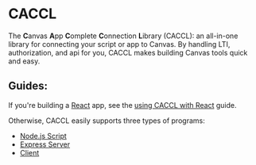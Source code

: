 # CACCL
The **C**anvas **A**pp **C**omplete **C**onnection **L**ibrary (CACCL): an all-in-one library for connecting your script or app to Canvas. By handling LTI, authorization, and api for you, CACCL makes building Canvas tools quick and easy.

## Guides:

If you're building a [React](https://reactjs.org) app, see the [using CACCL with React](https://github.com/harvard-edtech/caccl-api/blob/master/docs/react.md) guide.

Otherwise, CACCL easily supports three types of programs:

- [Node.js Script](https://github.com/harvard-edtech/caccl-api/blob/master/docs/script.md)
- [Express Server](https://github.com/harvard-edtech/caccl-api/blob/master/docs/server.md)
- [Client](https://github.com/harvard-edtech/caccl-api/blob/master/docs/client.md)
